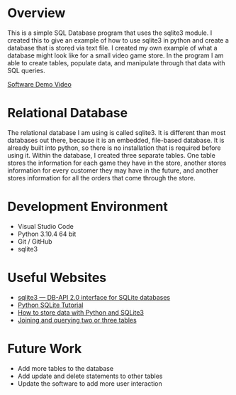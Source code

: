 # Overview

This is a simple SQL Database program that uses the sqlite3 module. I created this to give an example of how to use sqlite3 in python and create a database that is stored via text file. I created my own example of what a database might look like for a small video game store. In the program I am able to create tables, populate data, and manipulate through that data with SQL queries. 

[Software Demo Video](http://youtube.link.goes.here)

# Relational Database

The relational database I am using is called sqlite3. It is different than most databases out there, because it is an embedded, file-based database. It is already built into python, so there is no installation that is required before using it. Within the database, I created three separate tables. One table stores the information for each game they have in the store, another stores information for every customer they may have in the future, and another stores information for all the orders that come through the store.

# Development Environment

* Visual Studio Code
* Python 3.10.4 64 bit
* Git / GitHub
* sqlite3

# Useful Websites

- [sqlite3 — DB-API 2.0 interface for SQLite databases](https://docs.python.org/3/library/sqlite3.html)
- [Python SQLite Tutorial](https://www.youtube.com/watch?v=pd-0G0MigUA)
- [How to store data with Python and SQLite3](https://www.youtube.com/watch?app=desktop&v=RZI-v-Z1W4c)
- [Joining and querying two or three tables](https://www.youtube.com/watch?v=1ETmTLFGPrE)


# Future Work

- Add more tables to the database
- Add update and delete statements to other tables
- Update the software to add more user interaction
